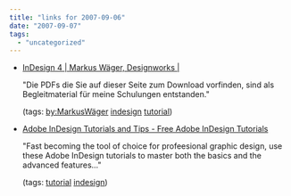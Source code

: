 ```yaml
---
title: "links for 2007-09-06"
date: "2007-09-07"
tags: 
  - "uncategorized"
---
```


- [InDesign 4 | Markus Wäger, Designworks |](http://www.designworks.at/indesign4/index.html)
    
    "Die PDFs die Sie auf dieser Seite zum Download vorfinden, sind als Begleitmaterial für meine Schulungen entstanden."
    
    (tags: [by:MarkusWäger](http://del.icio.us/heinzwittenbrink/by:MarkusWäger) [indesign](http://del.icio.us/heinzwittenbrink/indesign) [tutorial](http://del.icio.us/heinzwittenbrink/tutorial))
    
- [Adobe InDesign Tutorials and Tips - Free Adobe InDesign Tutorials](http://desktoppub.about.com/od/indesigntutorials/Adobe_InDesign_Tutorials.htm)
    
    "Fast becoming the tool of choice for profeesional graphic design, use these Adobe InDesign tutorials to master both the basics and the advanced features..."
    
    (tags: [tutorial](http://del.icio.us/heinzwittenbrink/tutorial) [indesign](http://del.icio.us/heinzwittenbrink/indesign))
